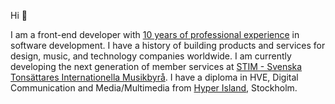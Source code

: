 Hi 👋

I am a front-end developer with [10 years of professional experience](https://www.linkedin.com/in/jonatanpettersson) in software development. I have a history of building products and services for design, music, and technology companies worldwide. I am currently developing the next generation of member services at [STIM - Svenska Tonsättares Internationella Musikbyrå](https://github.com/stimtech). I have a diploma in HVE, Digital Communication and Media/Multimedia from [Hyper Island](https://www.hyperisland.com), Stockholm.
